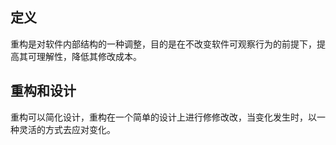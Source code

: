 
## 定义
重构是对软件内部结构的一种调整，目的是在不改变软件可观察行为的前提下，提高其可理解性，降低其修改成本。


## 重构和设计
重构可以简化设计，重构在一个简单的设计上进行修修改改，当变化发生时，以一种灵活的方式去应对变化。